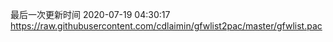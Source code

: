 最后一次更新时间 2020-07-19 04:30:17
https://raw.githubusercontent.com/cdlaimin/gfwlist2pac/master/gfwlist.pac

